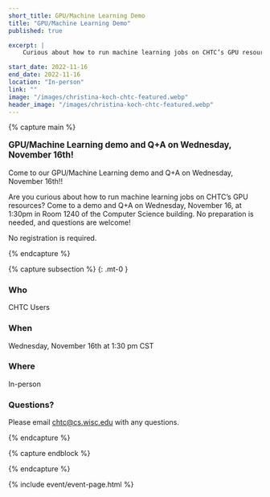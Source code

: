 ```yaml
---
short_title: GPU/Machine Learning Demo
title: "GPU/Machine Learning Demo"
published: true

excerpt: |
    Curious about how to run machine learning jobs on CHTC’s GPU resources? Come to a demo and Q+A on Wednesday, November 16th!

start_date: 2022-11-16
end_date: 2022-11-16
location: "In-person"
link: ""
image: "/images/christina-koch-chtc-featured.webp"
header_image: "/images/christina-koch-chtc-featured.webp"
---
```


{% capture main %}

<p style="font-size: larger; font-weight: bold;">GPU/Machine Learning demo and Q+A on Wednesday, November 16th!</p>

Come to our GPU/Machine Learning demo and Q+A on Wednesday, November 16th!!

Are you curious about how to run machine learning jobs on CHTC’s GPU resources? Come to a demo and Q+A on Wednesday, November 16, at 1:30pm in Room 1240 of the Computer Science building. No preparation is needed, and questions are welcome!

No registration is required.

{% endcapture %}


{% capture subsection %}
{: .mt-0 }
### Who

CHTC Users

### When

Wednesday, November 16th at 1:30 pm CST

### Where

In-person

### Questions?

Please email <chtc@cs.wisc.edu> with any questions.

{% endcapture %}

{% capture endblock %}


{% endcapture %}

{% include event/event-page.html %}